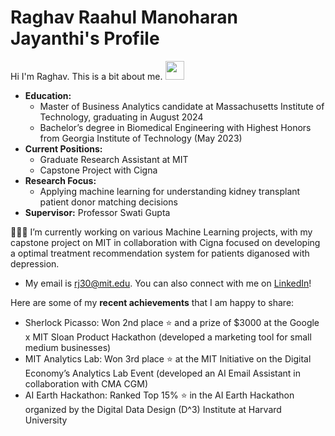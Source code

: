 # Raghav Raahul Manoharan Jayanthi's Profile

Hi I'm Raghav. This is a bit about me. <img src="https://media.giphy.com/media/hvRJCLFzcasrR4ia7z/giphy.gif" width="30px"/>
- **Education:**
  - Master of Business Analytics candidate at Massachusetts Institute of Technology, graduating in August 2024
  - Bachelor’s degree in Biomedical Engineering with Highest Honors from Georgia Institute of Technology (May 2023)
- **Current Positions:**
  - Graduate Research Assistant at MIT
  - Capstone Project with Cigna
- **Research Focus:**
  - Applying machine learning for understanding kidney transplant patient donor matching decisions
- **Supervisor:** Professor Swati Gupta

👨🏻‍💻 I’m currently working on various Machine Learning projects, with my capstone project on MIT in collaboration with Cigna focused on developing a optimal treatment recommendation system for patients diganosed with depression.

- My email is rj30@mit.edu. You can also connect with me on [LinkedIn](https://www.linkedin.com/in/rrmj)!

Here are some of my **recent achievements** that I am happy to share:

- Sherlock Picasso: Won 2nd place ⭐ and a prize of $3000 at the Google x MIT Sloan Product Hackathon (developed a marketing tool for small medium businesses)
- MIT Analytics Lab: Won 3rd place ⭐ at the MIT Initiative on the Digital Economy’s Analytics Lab Event (developed an AI Email Assistant in collaboration with CMA CGM)
- AI Earth Hackathon: Ranked Top 15% ⭐ in the AI Earth Hackathon organized by the Digital Data Design (D^3) Institute at Harvard University
